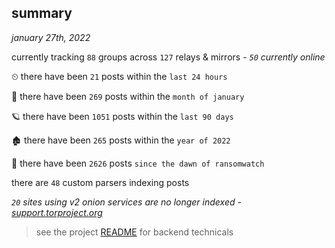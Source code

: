 
## summary
_january 27th, 2022_

currently tracking `88` groups across `127` relays & mirrors - _`50` currently online_

⏲ there have been `21` posts within the `last 24 hours`

🦈 there have been `269` posts within the `month of january`

🪐 there have been `1051` posts within the `last 90 days`

🏚 there have been `265` posts within the `year of 2022`

🦕 there have been `2626` posts `since the dawn of ransomwatch`

there are `48` custom parsers indexing posts

_`20` sites using v2 onion services are no longer indexed - [support.torproject.org](https://support.torproject.org/onionservices/v2-deprecation/)_

> see the project [README](https://github.com/thetanz/ransomwatch#ransomwatch--) for backend technicals
